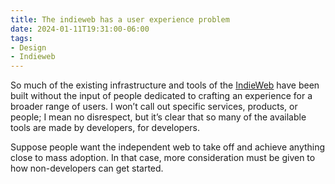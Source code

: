 ```yaml
---
title: The indieweb has a user experience problem
date: 2024-01-11T19:31:00-06:00
tags:
- Design
- Indieweb
---
```

So much of the existing infrastructure and tools of the <a href="https://indieweb.org/" target="_blank" rel="noopener">IndieWeb</a> have been built without the input of people dedicated to crafting an experience for a broader range of users. I won’t call out specific services, products, or people; I mean no disrespect, but it’s clear that so many of the available tools are made by developers, for developers.

Suppose people want the independent web to take off and achieve anything close to mass adoption. In that case, more consideration must be given to how non-developers can get started.